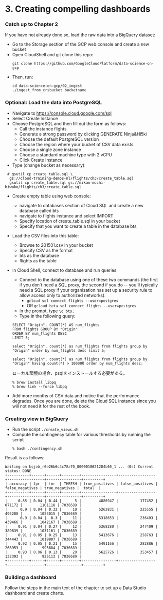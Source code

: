 # 3. Creating compelling dashboards

### Catch up to Chapter 2
If you have not already done so, load the raw data into a BigQuery dataset:
* Go to the Storage section of the GCP web console and create a new bucket
* Open CloudShell and git clone this repo:
    ```
    git clone https://github.com/GoogleCloudPlatform/data-science-on-gcp
    ```
* Then, run:
    ```
    cd data-science-on-gcp/02_ingest
    ./ingest_from_crsbucket bucketname
    ```


### Optional: Load the data into PostgreSQL
* Navigate to https://console.cloud.google.com/sql
* Select Create Instance
* Choose PostgreSQL and then fill out the form as follows:
  * Call the instance flights
  * Generate a strong password by clicking GENERATE
		Ninja&Hi5ki
  * Choose the default PostgreSQL version
  * Choose the region where your bucket of CSV data exists
  * Choose a single zone instance
  * Choose a standard machine type with 2 vCPU
  * Click Create Instance
*  Type (change bucket as necessary):
  ```
   # gsutil cp create_table.sql \
    gs://cloud-training-demos-ml/flights/ch3/create_table.sql
	gsutil cp create_table.sql gs://mikan-mochi-biwako/flights/ch3/create_table.sql
  ```
* Create empty table using web console:
  * navigate to databases section of Cloud SQL and create a new database called bts
  * navigate to flights instance and select IMPORT
  * Specify location of create_table.sql in your bucket
  * Specify that you want to create a table in the database bts
* Load the CSV files into this table:
  * Browse to 201501.csv in your bucket
  * Specify CSV as the format
  * bts as the database
  * flights as the table
* In Cloud Shell, connect to database and run queries
  * Connect to the database using one of these two commands (the first if you don't need a SQL proxy, the second if you do -- you'll typically need a SQL proxy if your organization has set up a security rule to allow access only to authorized networks):
    * ```gcloud sql connect flights --user=postgres```
    * OR ```gcloud beta sql connect flights --user=postgres```
  * In the prompt, type ```\c bts;```
  * Type in the following query:
  ``` 
  SELECT "Origin", COUNT(*) AS num_flights 
  FROM flights GROUP BY "Origin" 
  ORDER BY num_flights DESC 
  LIMIT 5;
  ```

  ```
  select "Origin", count(*) as num_flights from flights group by "Origin" order by num_flights desc limit 5;
  ```

  ```
  select "Origin", count(*) as num_flights from flights group by "Origin" having count(*) > 100000 order by num_flights desc;
  ```

  ローカル環境の場合、psqlをインストールする必要がある。

  ```
  % brew install libpq
  % brew link --force libpq	 
  ```

* Add more months of CSV data and notice that the performance degrades.
Once you are done, delete the Cloud SQL instance since you will not need it for the rest of the book.

### Creating view in BigQuery
* Run the script 
  ```./create_views.sh```
* Compute the contingency table for various thresholds by running the script 
  ```
  % bash ./contingency.sh
  ```

Result is as follows:
```
Waiting on bqjob_r6e26b6c4c78a70_0000018621284b60_1 ... (0s) Current status: DONE
+----------+------+------+--------+----------------+-----------------+-----------------+----------------+---------+
| accuracy | fpr  | fnr  | THRESH | true_positives | false_positives | false_negatives | true_negatives |  total  |
+----------+------+------+--------+----------------+-----------------+-----------------+----------------+---------+
|     0.85 | 0.04 | 0.44 |      5 |        4886947 |          177452 |          871172 |        1101118 | 7036689 |
|      0.9 | 0.04 | 0.32 |     10 |        5262831 |          225555 |          495288 |        1053015 | 7036689 |
|      0.9 | 0.04 |  0.3 |     11 |        5318653 |          236403 |          439466 |        1042167 | 7036689 |
|     0.91 | 0.04 | 0.27 |     12 |        5368280 |          247409 |          389839 |        1031161 | 7036689 |
|     0.91 | 0.05 | 0.25 |     13 |        5413676 |          258763 |          344443 |        1019807 | 7036689 |
|     0.92 | 0.05 | 0.21 |     15 |        5491166 |          282886 |          266953 |         995684 | 7036689 |
|     0.93 | 0.06 | 0.13 |     20 |        5625726 |          353457 |          132393 |         925113 | 7036689 |
+----------+------+------+--------+----------------+-----------------+-----------------+----------------+---------+
```
### Building a dashboard
Follow the steps in the main text of the chapter to set up a Data Studio dashboard and create charts.

